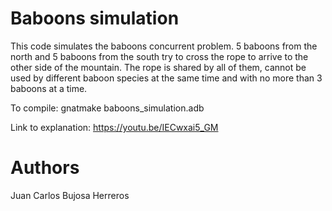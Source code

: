 # Baboons simulation
This code simulates the baboons concurrent problem. 5 baboons from the north and 5 baboons from the south try to cross the rope to arrive to the other side of the mountain. The rope is shared by all of them, cannot be used by different baboon species at the same time and with no more than 3 baboons at a time.

To compile: gnatmake baboons_simulation.adb

Link to explanation: https://youtu.be/IECwxai5_GM

# Authors 
Juan Carlos Bujosa Herreros
